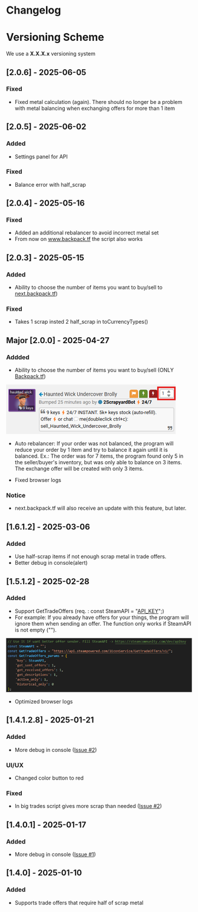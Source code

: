 # Changelog

# Versioning Scheme

We use a **X.X.X.x** versioning system

## [2.0.6] - 2025-06-05
### Fixed
- Fixed metal calculation (again). There should no longer be a problem with metal balancing when exchanging offers for more than 1 item

## [2.0.5] - 2025-06-02
### Added
- Settings panel for API 

### Fixed
- Balance error with half_scrap

## [2.0.4] - 2025-05-16
### Fixed
- Added an additional rebalancer to avoid incorrect metal set
- From now on www.backpack.tf the script also works

## [2.0.3] - 2025-05-15
### Added
- Ability to choose the number of items you want to buy/sell to [next.backpack.tf](https://next.backpack.tf/))

### Fixed
- Takes 1 scrap insted 2 half_scrap in toCurrencyTypes()

## Major [2.0.0] - 2025-04-27
### Addded
- Ability to choose the number of items you want to buy/sell (ONLY [Backpack.tf](https://backpack.tf/))

 ![New sell/buy order ability](/images/NewSellOrderAbility.png)

- Auto rebalancer: If your order was not balanced, the program will reduce your order by 1 item and try to balance it again until it is balanced.
Ex.: The order was for 7 items, the program found only 5 in the seller/buyer's inventory, but was only able to balance on 3 items. The exchange offer will be created with only 3 items.

- Fixed browser logs
### Notice
- next.backpack.tf will also receive an update with this feature, but later.

## [1.6.1.2] - 2025-03-06
### Added
- Use half-scrap items if not enough scrap metal in trade offers.
- Better debug in console(alert)

## [1.5.1.2] - 2025-02-28
### Added 
- Support GetTradeOffers (req. : const SteamAPI = "[API_KEY](https://steamcommunity.com/dev/apikey)";)
- For example: If you already have offers for your things, the program will ignore them when sending an offer. The function only works if SteamAPI is not empty ("").


 ![Lines where need put API_KEY](/images/GetTradeOffers_Lines.png)


- Optimized browser logs

## [1.4.1.2.8] - 2025-01-21
### Added 
- More debug in console ([Issue #2](https://github.com/BrBriz/One-Click-Offer/issues/2))
### UI/UX
- Changed color button to red 

### Fixed
- In big trades script gives more scrap than needed ([Issue #2](https://github.com/BrBriz/One-Click-Offer/issues/2))

## [1.4.0.1] - 2025-01-17
### Added
- More debug in console ([Issue #1](https://github.com/BrBriz/One-Click-Offer/issues/1))

## [1.4.0] - 2025-01-10
### Added
- Supports trade offers that require half of scrap metal

